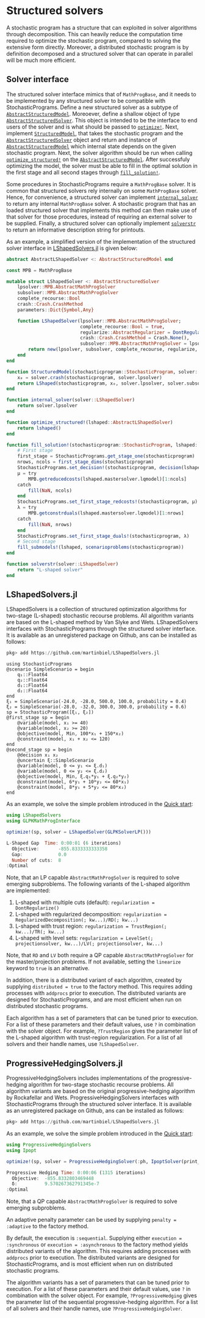 # Structured solvers

A stochastic program has a structure that can exploited in solver algorithms through decomposition. This can heavily reduce the computation time required to optimize the stochastic program, compared to solving the extensive form directly. Moreover, a distributed stochastic program is by definition decomposed and a structured solver that can operate in parallel will be much more efficient.

## Solver interface

The structured solver interface mimics that of `MathProgBase`, and it needs to be implemented by any structured solver to be compatible with StochasticPrograms. Define a new structured solver as a subtype of [`AbstractStructuredModel`](@ref). Moreoever, define a shallow object of type [`AbstractStructuredSolver`](@ref). This object is intended to be the interface to end users of the solver and is what should be passed to [`optimize!`](@ref). Next, implement [`StructuredModel`](@ref), that takes the stochastic program and the [`AbstractStructuredSolver`](@ref) object and return and instance of [`AbstractStructuredModel`](@ref) which internal state depends on the given stochastic program. Next, the solver algorithm should be run when calling [`optimize_structured!`](@ref) on the [`AbstractStructuredModel`](@ref). After successfuly optimizing the model, the solver must be able to fill in the optimal solution in the first stage and all second stages through [`fill_solution!`](@ref).

Some procedures in StochasticPrograms require a `MathProgBase` solver. It is common that structured solvers rely internally on some `MathProgBase` solver. Hence, for convenience, a structured solver can implement [`internal_solver`](@ref) to return any internal `MathProgBase` solver. A stochastic program that has an loaded structured solver that implements this method can then make use of that solver for those procedures, instead of requiring an external solver to be supplied. Finally, a structured solver can optionally implement [`solverstr`](@ref) to return an informative description string for printouts.

As an example, a simplified version of the implementation of the structured solver interface in [LShapedSolvers.jl](@ref) is given below:
```julia
abstract AbstractLShapedSolver <: AbstractStructuredModel end

const MPB = MathProgBase

mutable struct LShapedSolver <: AbstractStructuredSolver
    lpsolver::MPB.AbstractMathProgSolver
    subsolver::MPB.AbstractMathProgSolver
    complete_recourse::Bool
    crash::Crash.CrashMethod
    parameters::Dict{Symbol,Any}

    function LShapedSolver(lpsolver::MPB.AbstractMathProgSolver;
                           complete_recourse::Bool = true,
                           regularize::AbstractRegularizer = DontRegularize(),
                           crash::Crash.CrashMethod = Crash.None(),
                           subsolver::MPB.AbstractMathProgSolver = lpsolver, kwargs...)
        return new(lpsolver, subsolver, complete_recourse, regularize, crash, Dict{Symbol,Any}(kwargs))
    end
end

function StructuredModel(stochasticprogram::StochasticProgram, solver::LShapedSolver)
    x₀ = solver.crash(stochasticprogram, solver.lpsolver)
    return LShaped(stochasticprogram, x₀, solver.lpsolver, solver.subsolver, solver.checkfeas; solver.parameters...)
end

function internal_solver(solver::LShapedSolver)
    return solver.lpsolver
end

function optimize_structured!(lshaped::AbstractLShapedSolver)
    return lshaped()
end

function fill_solution!(stochasticprogram::StochasticProgram, lshaped::AbstractLShapedSolver)
    # First stage
    first_stage = StochasticPrograms.get_stage_one(stochasticprogram)
    nrows, ncols = first_stage_dims(stochasticprogram)
    StochasticPrograms.set_decision!(stochasticprogram, decision(lshaped))
    μ = try
        MPB.getreducedcosts(lshaped.mastersolver.lqmodel)[1:ncols]
    catch
        fill(NaN, ncols)
    end
    StochasticPrograms.set_first_stage_redcosts!(stochasticprogram, μ)
    λ = try
        MPB.getconstrduals(lshaped.mastersolver.lqmodel)[1:nrows]
    catch
        fill(NaN, nrows)
    end
    StochasticPrograms.set_first_stage_duals!(stochasticprogram, λ)
    # Second stage
    fill_submodels!(lshaped, scenarioproblems(stochasticprogram))
end

function solverstr(solver::LShapedSolver)
    return "L-shaped solver"
end
```

## LShapedSolvers.jl

LShapedSolvers is a collection of structured optimization algorithms for two-stage (L-shaped) stochastic recourse problems. All algorithm variants are based on the L-shaped method by Van Slyke and Wets. LShapedSolvers interfaces with StochasticPrograms through the structured solver interface. It is available as an unregistered package on Github, ans can be installed as follows:
```julia
pkg> add https://github.com/martinbiel/LShapedSolvers.jl
```
```@setup lshaped
using StochasticPrograms
@scenario SimpleScenario = begin
    q₁::Float64
    q₂::Float64
    d₁::Float64
    d₂::Float64
end
ξ₁ = SimpleScenario(-24.0, -28.0, 500.0, 100.0, probability = 0.4)
ξ₂ = SimpleScenario(-28.0, -32.0, 300.0, 300.0, probability = 0.6)
sp = StochasticProgram([ξ₁, ξ₂])
@first_stage sp = begin
    @variable(model, x₁ >= 40)
    @variable(model, x₂ >= 20)
    @objective(model, Min, 100*x₁ + 150*x₂)
    @constraint(model, x₁ + x₂ <= 120)
end
@second_stage sp = begin
    @decision x₁ x₂
    @uncertain ξ::SimpleScenario
    @variable(model, 0 <= y₁ <= ξ.d₁)
    @variable(model, 0 <= y₂ <= ξ.d₂)
    @objective(model, Min, ξ.q₁*y₁ + ξ.q₂*y₂)
    @constraint(model, 6*y₁ + 10*y₂ <= 60*x₁)
    @constraint(model, 8*y₁ + 5*y₂ <= 80*x₂)
end
```
As an example, we solve the simple problem introduced in the [Quick start](@ref):
```julia
using LShapedSolvers
using GLPKMathProgInterface

optimize!(sp, solver = LShapedSolver(GLPKSolverLP()))
```
```julia
L-Shaped Gap  Time: 0:00:01 (6 iterations)
  Objective:       -855.8333333333358
  Gap:             0.0
  Number of cuts:  8
:Optimal
```
Note, that an LP capable `AbstractMathProgSolver` is required to solve emerging subproblems. The following variants of the L-shaped algorithm are implemented:

1. L-shaped with multiple cuts (default): `regularization = DontRegularize()`
2. L-shaped with regularized decomposition: `regularization = RegularizedDecomposition(; kw...)/RD(; kw...)`
3. L-shaped with trust region: `regularization = TrustRegion(; kw...)/TR(; kw...)`
4. L-shaped with level sets: `regularization = LevelSet(; projectionsolver, kw...)/LV(; projectionsolver, kw...)`

Note, that `RD` and `LV` both require a QP capable `AbstractMathProgSolver` for the master/projection problems. If not available, setting the `linearize` keyword to `true` is an alternative.

In addition, there is a distributed variant of each algorithm, created by supplying `distributed = true` to the factory method. This requires adding processes with `addprocs` prior to execution. The distributed variants are designed for StochasticPrograms, and are most efficient when run on distributed stochastic programs.

Each algorithm has a set of parameters that can be tuned prior to execution. For a list of these parameters and their default values, use `?` in combination with the solver object. For example, `?TrustRegion` gives the parameter list of the L-shaped algorithm with trust-region regularization. For a list of all solvers and their handle names, use `?LShapedSolver`.

## ProgressiveHedgingSolvers.jl

ProgressiveHedgingSolvers includes implementations of the progressive-hedging algorithm for two-stage stochastic recourse problems. All algorithm variants are based on the original progressive-hedging algorithm by Rockafellar and Wets. ProgressiveHedgingSolvers interfaces with StochasticPrograms through the structured solver interface. It is available as an unregistered package on Github, ans can be installed as follows:
```julia
pkg> add https://github.com/martinbiel/LShapedSolvers.jl
```
As an example, we solve the simple problem introduced in the [Quick start](@ref):
```julia
using ProgressiveHedgingSolvers
using Ipopt

optimize!(sp, solver = ProgressiveHedgingSolver(:ph, IpoptSolver(print_level=0)))
```
```julia
Progressive Hedging Time: 0:00:06 (1315 iterations)
  Objective:  -855.8332803469448
  δ:          9.570267362791345e-7
:Optimal
```
Note, that a QP capable `AbstractMathProgSolver` is required to solve emerging subproblems.

An adaptive penalty parameter can be used by supplying `penalty = :adaptive` to the factory method.

By default, the execution is `:sequential`. Supplying either `execution = :synchronous` or `execution = :asynchronous` to the factory method yields distributed variants of the algorithm. This requires adding processes with `addprocs` prior to execution. The distributed variants are designed for StochasticPrograms, and is most efficient when run on distributed stochastic programs.

The algorithm variants has a set of parameters that can be tuned prior to execution. For a list of these parameters and their default values, use `?` in combination with the solver object. For example, `?ProgressiveHedging` gives the parameter list of the sequential progressive-hedging algorithm. For a list of all solvers and their handle names, use `?ProgressiveHedgingSolver`.
